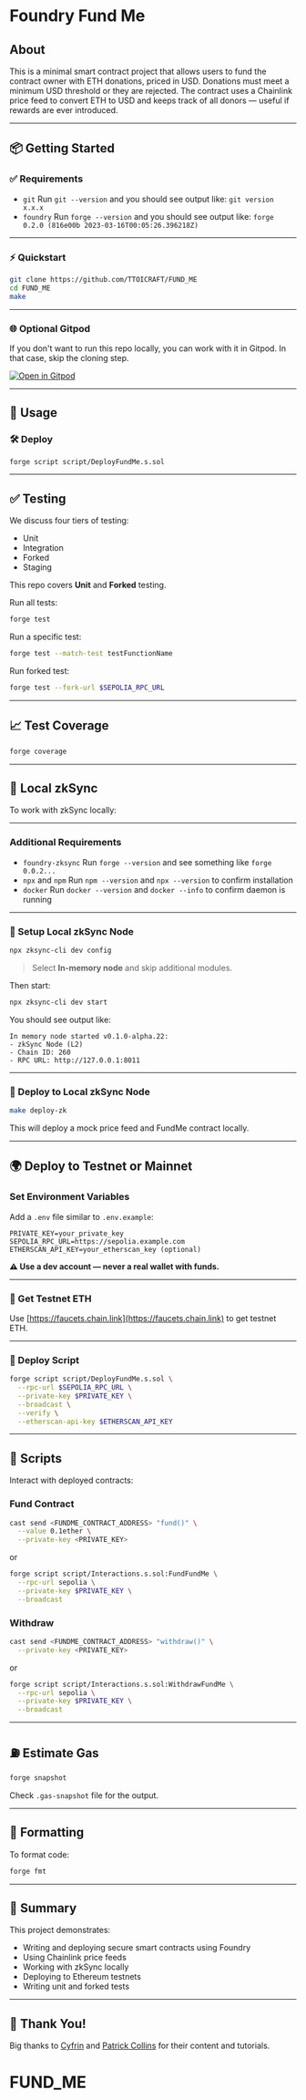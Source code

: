 # Foundry Fund Me

## About

This is a minimal smart contract project that allows users to fund the contract owner with ETH donations, priced in USD. Donations must meet a minimum USD threshold or they are rejected. The contract uses a Chainlink price feed to convert ETH to USD and keeps track of all donors — useful if rewards are ever introduced.

---

## 📦 Getting Started

### ✅ Requirements

- `git`
  Run `git --version` and you should see output like: `git version x.x.x`
- `foundry`
  Run `forge --version` and you should see output like: `forge 0.2.0 (816e00b 2023-03-16T00:05:26.396218Z)`

---

### ⚡ Quickstart

```bash
git clone https://github.com/TTOICRAFT/FUND_ME
cd FUND_ME
make
```

---

### 🌐 Optional Gitpod

If you don't want to run this repo locally, you can work with it in Gitpod. In that case, skip the cloning step.

[![Open in Gitpod](https://gitpod.io/button/open-in-gitpod.svg)](https://gitpod.io/#https://github.com/Cyfrin/foundry-fund-me-cu)

---

## 🚀 Usage

### 🛠 Deploy

```bash
forge script script/DeployFundMe.s.sol
```

---

## ✅ Testing

We discuss four tiers of testing:

- Unit
- Integration
- Forked
- Staging

This repo covers **Unit** and **Forked** testing.

Run all tests:

```bash
forge test
```

Run a specific test:

```bash
forge test --match-test testFunctionName
```

Run forked test:

```bash
forge test --fork-url $SEPOLIA_RPC_URL
```

---

## 📈 Test Coverage

```bash
forge coverage
```

---

## 🌉 Local zkSync

To work with zkSync locally:

---

### Additional Requirements

- `foundry-zksync`
  Run `forge --version` and see something like `forge 0.0.2...`
- `npx` and `npm`
  Run `npm --version` and `npx --version` to confirm installation
- `docker`
  Run `docker --version` and `docker --info` to confirm daemon is running

---

### 🧪 Setup Local zkSync Node

```bash
npx zksync-cli dev config
```

> Select **In-memory node** and skip additional modules.

Then start:

```bash
npx zksync-cli dev start
```

You should see output like:

```
In memory node started v0.1.0-alpha.22:
- zkSync Node (L2)
- Chain ID: 260
- RPC URL: http://127.0.0.1:8011
```

---

### 🚀 Deploy to Local zkSync Node

```bash
make deploy-zk
```

This will deploy a mock price feed and FundMe contract locally.

---

## 🌍 Deploy to Testnet or Mainnet

### Set Environment Variables

Add a `.env` file similar to `.env.example`:

```env
PRIVATE_KEY=your_private_key
SEPOLIA_RPC_URL=https://sepolia.example.com
ETHERSCAN_API_KEY=your_etherscan_key (optional)
```

**⚠️ Use a dev account — never a real wallet with funds.**

---

### 🔄 Get Testnet ETH

Use [https://faucets.chain.link](https://faucets.chain.link) to get testnet ETH.

---

### 🚀 Deploy Script

```bash
forge script script/DeployFundMe.s.sol \
  --rpc-url $SEPOLIA_RPC_URL \
  --private-key $PRIVATE_KEY \
  --broadcast \
  --verify \
  --etherscan-api-key $ETHERSCAN_API_KEY
```

---

## 🧩 Scripts

Interact with deployed contracts:

### Fund Contract

```bash
cast send <FUNDME_CONTRACT_ADDRESS> "fund()" \
  --value 0.1ether \
  --private-key <PRIVATE_KEY>
```

or

```bash
forge script script/Interactions.s.sol:FundFundMe \
  --rpc-url sepolia \
  --private-key $PRIVATE_KEY \
  --broadcast
```

### Withdraw

```bash
cast send <FUNDME_CONTRACT_ADDRESS> "withdraw()" \
  --private-key <PRIVATE_KEY>
```

or

```bash
forge script script/Interactions.s.sol:WithdrawFundMe \
  --rpc-url sepolia \
  --private-key $PRIVATE_KEY \
  --broadcast
```

---

## ⛽ Estimate Gas

```bash
forge snapshot
```

Check `.gas-snapshot` file for the output.

---

## 🧹 Formatting

To format code:

```bash
forge fmt
```

---

## 📌 Summary

This project demonstrates:

- Writing and deploying secure smart contracts using Foundry
- Using Chainlink price feeds
- Working with zkSync locally
- Deploying to Ethereum testnets
- Writing unit and forked tests

---

## 🙏 Thank You!

Big thanks to [Cyfrin](https://github.com/Cyfrin) and [Patrick Collins](https://github.com/PatrickAlphaC) for their content and tutorials.
# FUND_ME
